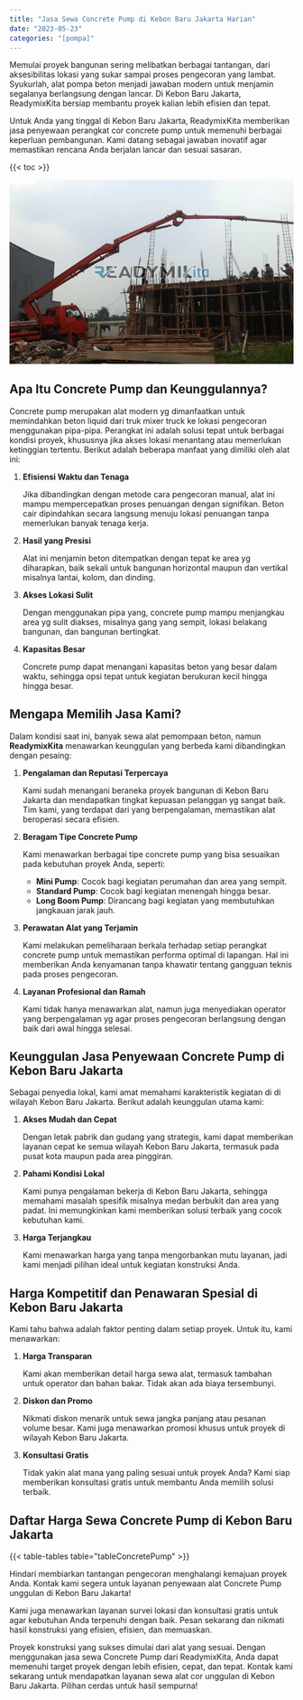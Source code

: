 ```yaml
---
title: "Jasa Sewa Concrete Pump di Kebon Baru Jakarta Harian"
date: "2023-05-23"
categories: "[pompa]"
---
```


Memulai proyek bangunan sering melibatkan berbagai tantangan, dari aksesibilitas lokasi yang sukar sampai proses pengecoran yang lambat. Syukurlah, alat pompa beton menjadi jawaban modern untuk menjamin segalanya berlangsung dengan lancar. Di Kebon Baru Jakarta, ReadymixKita bersiap membantu proyek kalian lebih efisien dan tepat.

Untuk Anda yang tinggal di Kebon Baru Jakarta, ReadymixKita memberikan jasa penyewaan perangkat cor concrete pump untuk memenuhi berbagai keperluan pembangunan. Kami datang sebagai jawaban inovatif agar memastikan rencana Anda berjalan lancar dan sesuai sasaran.

{{< toc >}}

![Jasa Sewa Concrete Pump di Kebon Baru Jakarta Harian](/images/pompa/sewa-pompa-19.jpg)

## Apa Itu Concrete Pump dan Keunggulannya?

Concrete pump merupakan alat modern yg dimanfaatkan untuk memindahkan beton liquid dari truk mixer truck ke lokasi pengecoran menggunakan pipa-pipa. Perangkat ini adalah solusi tepat untuk berbagai kondisi proyek, khususnya jika akses lokasi menantang atau memerlukan ketinggian tertentu. Berikut adalah beberapa manfaat yang dimiliki oleh alat ini:

1. **Efisiensi Waktu dan Tenaga**

   Jika dibandingkan dengan metode cara pengecoran manual, alat ini mampu mempercepatkan proses penuangan dengan signifikan. Beton cair dipindahkan secara langsung menuju lokasi penuangan tanpa memerlukan banyak tenaga kerja.

2. **Hasil yang Presisi**

   Alat ini menjamin beton ditempatkan dengan tepat ke area yg diharapkan, baik sekali untuk bangunan horizontal maupun dan vertikal misalnya lantai, kolom, dan dinding.

3. **Akses Lokasi Sulit**

   Dengan menggunakan pipa yang, concrete pump mampu menjangkau area yg sulit diakses, misalnya gang yang sempit, lokasi belakang bangunan, dan bangunan bertingkat.

4. **Kapasitas Besar**

   Concrete pump dapat menangani kapasitas beton yang besar dalam waktu, sehingga opsi tepat untuk kegiatan berukuran kecil hingga hingga besar.

## Mengapa Memilih Jasa Kami?

Dalam kondisi saat ini, banyak sewa alat pemompaan beton, namun **ReadymixKita** menawarkan keunggulan yang berbeda kami dibandingkan dengan pesaing:

1. **Pengalaman dan Reputasi Terpercaya**

   Kami sudah menangani beraneka proyek bangunan di Kebon Baru Jakarta dan mendapatkan tingkat kepuasan pelanggan yg sangat baik. Tim kami, yang terdapat dari yang berpengalaman, memastikan alat beroperasi secara efisien.

2. **Beragam Tipe Concrete Pump**

   Kami menawarkan berbagai tipe concrete pump yang bisa sesuaikan pada kebutuhan proyek Anda, seperti:
   - **Mini Pump**: Cocok bagi kegiatan perumahan dan area yang sempit.
   - **Standard Pump**: Cocok bagi kegiatan menengah hingga besar.
   - **Long Boom Pump**: Dirancang bagi kegiatan yang membutuhkan jangkauan jarak jauh.

3. **Perawatan Alat yang Terjamin**

   Kami melakukan pemeliharaan berkala terhadap setiap perangkat concrete pump untuk memastikan performa optimal di lapangan. Hal ini memberikan Anda kenyamanan tanpa khawatir tentang gangguan teknis pada proses pengecoran.

4. **Layanan Profesional dan Ramah**

   Kami tidak hanya menawarkan alat, namun juga menyediakan operator yang berpengalaman yg agar proses pengecoran berlangsung dengan baik dari awal hingga selesai.

## Keunggulan Jasa Penyewaan Concrete Pump di Kebon Baru Jakarta

Sebagai penyedia lokal, kami amat memahami karakteristik kegiatan di di wilayah Kebon Baru Jakarta. Berikut adalah keunggulan utama kami:

1. **Akses Mudah dan Cepat**

   Dengan letak pabrik dan gudang yang strategis, kami dapat memberikan layanan cepat ke semua wilayah Kebon Baru Jakarta, termasuk pada pusat kota maupun pada area pinggiran.

2. **Pahami Kondisi Lokal**

   Kami punya pengalaman bekerja di Kebon Baru Jakarta, sehingga memahami masalah spesifik misalnya medan berbukit dan area yang padat. Ini memungkinkan kami memberikan solusi terbaik yang cocok kebutuhan kami.

3. **Harga Terjangkau**

   Kami menawarkan harga yang tanpa mengorbankan mutu layanan, jadi kami menjadi pilihan ideal untuk kegiatan konstruksi Anda.

## Harga Kompetitif dan Penawaran Spesial di Kebon Baru Jakarta

Kami tahu bahwa adalah faktor penting dalam setiap proyek. Untuk itu, kami menawarkan:

1. **Harga Transparan**

   Kami akan memberikan detail harga sewa alat, termasuk tambahan untuk operator dan bahan bakar. Tidak akan ada biaya tersembunyi.

2. **Diskon dan Promo**

   Nikmati diskon menarik untuk sewa jangka panjang atau pesanan volume besar. Kami juga menawarkan promosi khusus untuk proyek di wilayah Kebon Baru Jakarta.

3. **Konsultasi Gratis**

   Tidak yakin alat mana yang paling sesuai untuk proyek Anda? Kami siap memberikan konsultasi gratis untuk membantu Anda memilih solusi terbaik.

## Daftar Harga Sewa Concrete Pump di Kebon Baru Jakarta

{{< table-tables table="tableConcretePump" >}}

Hindari membiarkan tantangan pengecoran menghalangi kemajuan proyek Anda. Kontak kami segera untuk layanan penyewaan alat Concrete Pump unggulan di Kebon Baru Jakarta!

Kami juga menawarkan layanan survei lokasi dan konsultasi gratis untuk agar kebutuhan Anda terpenuhi dengan baik. Pesan sekarang dan nikmati hasil konstruksi yang efisien, efisien, dan memuaskan.

Proyek konstruksi yang sukses dimulai dari alat yang sesuai. Dengan menggunakan jasa sewa Concrete Pump dari ReadymixKita, Anda dapat memenuhi target proyek dengan lebih efisien, cepat, dan tepat. Kontak kami sekarang untuk mendapatkan layanan sewa alat cor unggulan di Kebon Baru Jakarta. Pilihan cerdas untuk hasil sempurna!
